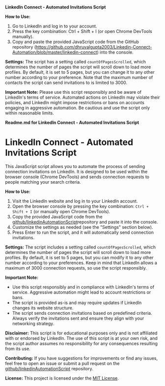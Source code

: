 **LinkedIn Connect - Automated Invitations Script**

**How to Use:**
1. Go to LinkedIn and log in to your account.
2. Press the key combination: Ctrl + Shift + I (or open Chrome DevTools manually).
3. Copy and paste the provided JavaScript code from the GitHub repository (https://github.com/dhruvalgupta2003/Linkedin-Connect-Automation/blob/master/linkedin-connect) into the console.

**Settings:**
The script has a setting called `countOfPagesScrolled`, which determines the number of pages the script will scroll down to load more profiles. By default, it is set to 5 pages, but you can change it to any other number according to your preference. Note that the maximum number of contacts the script can send invitations to is limited to 3000.

**Important Note:**
Please use this script responsibly and be aware of LinkedIn's terms of service. Automated actions on LinkedIn may violate their policies, and LinkedIn might impose restrictions or bans on accounts engaging in aggressive automation. Be cautious and use the script only within reasonable limits.

**Readme.md for LinkedIn Connect - Automated Invitations Script**

# LinkedIn Connect - Automated Invitations Script

This JavaScript script allows you to automate the process of sending connection invitations on LinkedIn. It is designed to be used within the browser console (Chrome DevTools) and sends connection requests to people matching your search criteria.

**How to Use:**
1. Visit the LinkedIn website and log in to your LinkedIn account.
2. Open the browser console by pressing the key combination: `Ctrl + Shift + I` (or manually open Chrome DevTools).
3. Copy the provided JavaScript code from the [github/linkedinAutomationScript](https://github.com/dhruvalgupta2003/Linkedin-Connect-Automation/linkedin-connect)repository and paste it into the console.
4. Customize the settings as needed (see the "Settings" section below).
5. Press Enter to run the script, and it will automatically send connection invitations.

**Settings:**
The script includes a setting called `countOfPagesScrolled`, which determines the number of pages the script will scroll down to load more profiles. By default, it is set to 5 pages, but you can modify it to any other number according to your preferences. Keep in mind that LinkedIn allows a maximum of 3000 connection requests, so use the script responsibly.

**Important Note:**
- Use this script responsibly and in compliance with LinkedIn's terms of service. Aggressive automation might lead to account restrictions or bans.
- The script is provided as-is and may require updates if LinkedIn changes its website structure.
- The script sends connection invitations based on predefined criteria. Always verify the invitations sent and ensure they align with your networking strategy.

**Disclaimer:**
This script is for educational purposes only and is not affiliated with or endorsed by LinkedIn. The use of this script is at your own risk, and the script author assumes no responsibility for any consequences resulting from its use.

**Contributing:**
If you have suggestions for improvements or find any issues, feel free to open an issue or submit a pull request on the [github/linkedinAutomationScript](https://github.com/yourusername/linkedinAutomationScript) repository.

**License:**
This project is licensed under the [MIT License](LICENSE).

